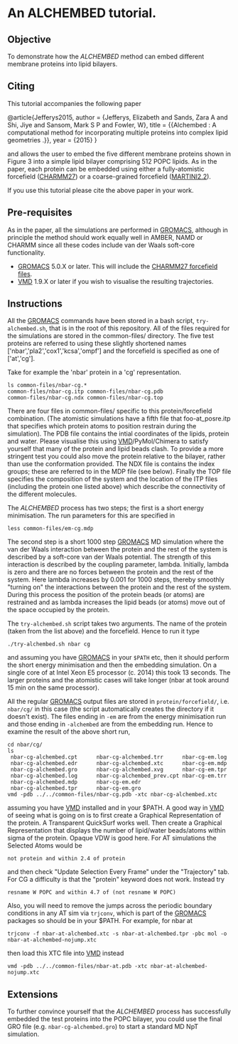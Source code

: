 # An ALCHEMBED tutorial.

## Objective

To demonstrate how the *ALCHEMBED* method can embed different membrane proteins into lipid bilayers. 

## Citing 

This tutorial accompanies the following paper

@article{Jefferys2015,
author = {Jefferys, Elizabeth and Sands, Zara A and Shi, Jiye and Sansom, Mark S P and Fowler, W},
title = {{Alchembed : A computational method for incorporating multiple proteins into complex lipid geometries .}},
year = {2015}
}

and allows the user to embed the five different membrane proteins shown in Figure 3 into a simple lipid bilayer comprising 512 POPC lipids. As in the paper, each protein can be embedded using either a fully-atomistic forcefield ([CHARMM27](http://www.gromacs.org/Documentation/Terminology/Force_Fields/CHARMM)) or a coarse-grained forcefield ([MARTINI2.2](http://md.chem.rug.nl/cgmartini/)).

If you use this tutorial please cite the above paper in your work.

## Pre-requisites

As in the paper, all the simulations are performed in [GROMACS](http://www.gromacs.org), although in principle the method should work equally well in AMBER, NAMD or CHARMM since all these codes include van der Waals soft-core functionality.

- [GROMACS](http://www.gromacs.org) 5.0.X or later. This will include the [CHARMM27 forcefield files](http://www.gromacs.org/Documentation/Terminology/Force_Fields/CHARMM).
- [VMD](http://www.ks.uiuc.edu/Research/vmd/) 1.9.X or later if you wish to visualise the resulting trajectories.

## Instructions

All the [GROMACS](http://www.gromacs.org) commands have been stored in a bash script, `try-alchembed.sh`, that is in the root of this repository. All of the files required for the simulations are stored in the common-files/ directory. The five test proteins are referred to using these slightly shortened names ['nbar','pla2','cox1','kcsa','ompf'] and the forcefield is specified as one of ['at','cg'].

Take for example the 'nbar' protein in a 'cg' representation. 

    ls common-files/nbar-cg.*
    common-files/nbar-cg.itp common-files/nbar-cg.pdb
    common-files/nbar-cg.ndx common-files/nbar-cg.top
 
There are four files in common-files/ specific to this protein/forcefield combination. (The atomistic simulations have a fifth file that foo-at_posre.itp that specifies which protein atoms to position restrain during the simulation). The PDB file contains the intial coordinates of the lipids, protein and water. Please visualise this using [VMD](http://www.ks.uiuc.edu/Research/vmd/)/PyMol/Chimera to satisfy yourself that many of the protein and lipid beads clash. To provide a more stringent test you could also move the protein relative to the bilayer, rather than use the conformation provided. The NDX file is contains the index groups; these are referred to in the MDP file (see below). Finally the TOP file specifies the composition of the system and the location of the ITP files (including the protein one listed above) which describe the connectivity of the different molecules.

The *ALCHEMBED* process has two steps; the first is a short energy minimisation. The run parameters for this are specified in 

    less common-files/em-cg.mdp

The second step is a short 1000 step [GROMACS](http://www.gromacs.org) MD simulation where the van der Waals interaction between the protein and the rest of the system is described by a soft-core van der Waals potential. The strength of this interaction is described by the coupling parameter, lambda. Initially, lambda is zero and there are no forces between the protein and the rest of the system. Here lambda increases by 0.001 for 1000 steps, thereby smoothly "turning on" the interactions between the protein and the rest of the system. During this process the position of the protein beads (or atoms) are restrained and as lambda increases the lipid beads (or atoms) move out of the space occupied by the protein.

The `try-alchembed.sh` script takes two arguments. The name of the protein (taken from the list above) and the forcefield. Hence to run it type

    ./try-alchembed.sh nbar cg

and assuming you have [GROMACS](http://www.gromacs.org) in your `$PATH` etc, then it should perform the short energy minimisation and then the embedding simulation. On a single core of at Intel Xeon E5 processor (c. 2014) this took 13 seconds. The larger proteins and the atomistic cases will take longer (nbar at took around 15 min on the same processor).

All the regular [GROMACS](http://www.gromacs.org) output files are stored in `protein/forcefield/`, i.e. `nbar/cg/` in this case (the script automatically creates the directory if it doesn't exist). The files ending in `-em` are from the energy minimisation run and those ending in `-alchembed` are from the embedding run. Hence to examine the result of the above short run,

    cd nbar/cg/
    ls
     nbar-cg-alchembed.cpt      nbar-cg-alchembed.trr      nbar-cg-em.log
     nbar-cg-alchembed.edr      nbar-cg-alchembed.xtc      nbar-cg-em.mdp
     nbar-cg-alchembed.gro      nbar-cg-alchembed.xvg      nbar-cg-em.tpr
     nbar-cg-alchembed.log      nbar-cg-alchembed_prev.cpt nbar-cg-em.trr
     nbar-cg-alchembed.mdp      nbar-cg-em.edr
     nbar-cg-alchembed.tpr      nbar-cg-em.gro
    vmd -pdb ../../common-files/nbar-cg.pdb -xtc nbar-cg-alchembed.xtc

assuming you have [VMD](http://www.ks.uiuc.edu/Research/vmd/) installed and in your $PATH. A good way in [VMD](http://www.ks.uiuc.edu/Research/vmd/) of seeing what is going on is to first create a Graphical Representation of the protein. A Transparent QuickSurf works well. Then create a Graphical Representation that displays the number of lipid/water beads/atoms within sigma of the protein. Opaque VDW is good here. For AT simulations the Selected Atoms would be

    not protein and within 2.4 of protein
 
and then check "Update Selection Every Frame" under the "Trajectory" tab. For CG a difficulty is that the "protein" keyword does not work. Instead try

    resname W POPC and within 4.7 of (not resname W POPC)

Also, you will need to remove the jumps across the periodic boundary conditions in any AT sim via `trjconv`, which is part of the [GROMACS](http://www.gromacs.org) packages so should be in your $PATH. For example, for nbar at

    trjconv -f nbar-at-alchembed.xtc -s nbar-at-alchembed.tpr -pbc mol -o nbar-at-alchembed-nojump.xtc
 
then load this XTC file into [VMD](http://www.ks.uiuc.edu/Research/vmd/) instead

    vmd -pdb ../../common-files/nbar-at.pdb -xtc nbar-at-alchembed-nojump.xtc 

## Extensions

To further convince yourself that the *ALCHEMBED* process has successfully embedded the test proteins into the POPC bilayer, you could use the final GRO file (e.g. `nbar-cg-alchembed.gro`) to start a standard MD NpT simulation.




